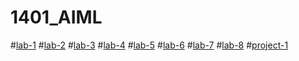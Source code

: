 # 1401_AIML
#[lab-1](https://github.com/2303A51401/1401_AIML/blob/main/AIML_assignment_1.ipynb)
#[lab-2](https://github.com/2303A51401/1401_AIML/blob/main/AIML_assignment2.ipynb)
#[lab-3](https://github.com/2303A51401/1401_AIML/blob/main/AIML_assignment3.ipynb)
#[lab-4](https://github.com/2303A51401/1401_AIML/blob/main/AIML_assignment_4.ipynb)
#[lab-5](https://github.com/2303A51401/1401_AIML/blob/main/AIML_assignment_5.ipynb)
#[lab-6](https://github.com/2303A51401/1401_AIML/blob/main/AIML_assignment_6.ipynb)
#[lab-7](https://github.com/2303A51401/1401_AIML/blob/main/AIML_assignment_7.ipynb)
#[lab-8](https://github.com/2303A51401/1401_AIML/blob/main/AIML_Assignment_8.ipynb)
#[project-1](https://github.com/2303A51401/1401_AIML/blob/main/project1(predict_people_personality).ipynb)

